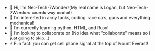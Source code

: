 - 👋 Hi, I’m Neo-Tech-7Wonders(My real name is Logan, but Neo-Tech-7Wonders sounds way cooler!)
- 👀 I’m interested in army tanks, coding, race cars, guns and everything mechanical!
- 🌱 I’m currently learning python, HTML, and Ruby!
- 💞️ I’m looking to collaborate on (No idea what "collaborate" means so i just going to skip...)
- ⚡ Fun fact: you can get cell phone signal at the top of Mount Everast!

<!---
Neo-Tech-7Wonders/Neo-Tech-7Wonders is a ✨ special ✨ repository because its `README.md` (this file) appears on your GitHub profile.
You can click the Preview link to take a look at your changes.
--->
